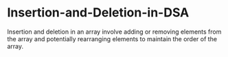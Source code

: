 # Insertion-and-Deletion-in-DSA
Insertion and deletion in an array involve adding or removing elements from the array and potentially rearranging elements to maintain the order of the array.
